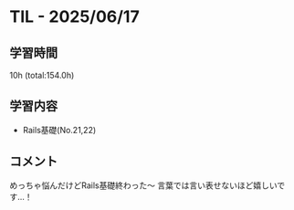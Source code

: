 # TIL - 2025/06/17

## 学習時間
10h (total:154.0h)

## 学習内容
- Rails基礎(No.21,22)

## コメント
めっちゃ悩んだけどRails基礎終わった〜 
言葉では言い表せないほど嬉しいです…！
